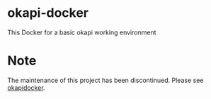 # okapi-docker
This Docker for a basic okapi working environment

# Note

The maintenance of this project has been discontinued. Please see [okapidocker](https://github.com/fluagen/okapidocker).

